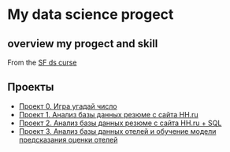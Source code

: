 # My data science progect
## overview my progect and skill
From the [SF ds curse](https://skillfactory.ru/data-scientist)

## Проекты

* [Проект 0. Игра угадай число](https://github.com/Serstefs/sfds/tree/main/Progect_0)
* [Проект 1. Анализ базы данных резюме с сайта HH.ru](https://github.com/Serstefs/sfds/blob/main/Progect_1)
* [Проект 2. Анализ базы данных резюме с сайта HH.ru + SQL](https://github.com/Serstefs/sfds/blob/main/Progect_2)
* [Проект 3. Анализ базы данных отелей и обучение модели предсказания оценки отелей](https://github.com/Serstefs/sfds/blob/main/Progect_3)

